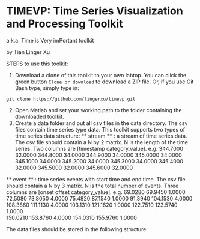 # TIMEVP: Time Series Visualization and Processing Toolkit
a.k.a. Time is Very imPortant toolkit

by Tian Linger Xu

STEPS to use this toolkit:
1. Download a clone of this toolkit to your own labtop. You can click the green button `Clone or download` to download a ZIP file. Or, if you use Git Bash type, simply type in:
```
git clone https://github.com/lingerxu/timevp.git
```
2. Open Matlab and set your working path to the folder containing the downloaded toolkit.
3. Create a data folder and put all csv files in the data directory.
The csv files contain time series type data. This toolkit supports two types of time series data structure:
** stream ** : a stream of time series data. The csv file should contain a N by 2 matrix. N is the length of the time series. Two columns are [timestamp category_value].
    e.g.
                   344.7000   32.0000
                   344.8000   34.0000
                   344.9000   34.0000
                   345.0000   34.0000
                   345.1000   34.0000
                   345.2000   34.0000
                   345.3000   34.0000
                   345.4000   32.0000
                   345.5000   32.0000
                   345.6000   32.0000

** event ** : time series events with start time and end time. The csv file should contain a N by 3 matrix. N is the total number of events. Three columns are [onset offset category_value].
    e.g.
                    69.0280   69.9450     1.0000
                    72.5080   73.8050     4.0000
                    75.4820   87.1540     1.0000
                    91.3940  104.1530     4.0000
                    108.3860  111.1130    4.0000
                    103.1310  121.1620    1.0000
                    122.7510  123.5740    1.0000                     
                    150.0210  153.8760    4.0000
                    154.0310  155.9760    1.0000

The data files should be stored in the following structure:
